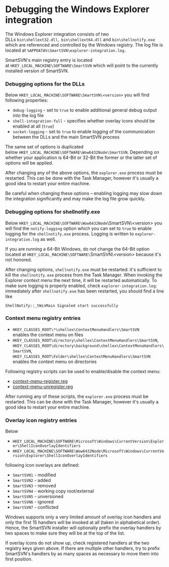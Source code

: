 # Debugging the Windows Explorer integration

The Windows Explorer integration consists of two
DLLs `bin\shellext32.dll,` `bin\shellext64.dll`
and `bin\shellnotify.exe` which are referenced and controlled by the
Windows registry. The log file is located at
`%APPDATA%\SmartSVN\explorer-integration.log.`

SmartSVN's main registry entry is located
at `HKEY_LOCAL_MACHINE\SOFTWARE\SmartSVN` which will point to the
currently installed version of SmartSVN.

### Debugging options for the DLLs

Below `HKEY_LOCAL_MACHINE\SOFTWARE\SmartSVN\<version>` you will find
following properties:

-   `debug-logging` - set to `true` to enable additional general debug
    output into the log file
-   `shell-integration-full` - specifies whether overlay icons should be
    enabled at all (`true`)
-   `socket-logging` - set to `true` to enable logging of the
    communication between the DLLs and the main SmartSVN process

The same set of options is duplicated
below `HKEY_LOCAL_MACHINE\SOFTWARE\Wow6432Node\SmartSVN`. Depending on
whether your application is 64-Bit or 32-Bit the former or the latter
set of options will be applied.

After changing any of the above options, the `explorer.exe` process must
be restarted. This can be done with the Task Manager, however it's
usually a good idea to restart your entire machine.  
  



Be careful when changing these options – enabling logging may slow down
the integration significantly and may make the log file grow quickly.



### Debugging options for shellnotify.exe

Below `HKEY_LOCAL_MACHINE\SOFTWARE\Wow6432Node`\\SmartSVN\\\<version>
you will find the `notify-logging` option which you can set to `true` to
enable logging for the `shellnotify.exe` process. Logging is written
to `explorer-integration.log` as well.



If you are running a 64-Bit Windows, do not change the 64-Bit option
located at `HKEY_LOCAL_MACHINE\SOFTWARE\`SmartSVN\\\<version> because
it's not honored.



After changing options, `shellnotify.exe` must be restarted: it's
sufficient to kill the `shellnotify.exe` process from the Task Manager.
When invoking the Explorer context menu the next time, it will be
restarted automatically. To make sure logging is properly enabled, check
`explorer-integration.log`: immediately after `shellnotify.exe` has been
restarted, you should find a line like



``` text
ShellNotify::_tWinMain Signaled start successfully
```



### Context menu registry entries

-   `HKEY_CLASSES_ROOT\*\shellex\ContextMenuHandlers\SmartSVN`  
    enables the context menu on files
-   `HKEY_CLASSES_ROOT\directory\shellex\ContextMenuHandlers\SmartSVN`,  
    `HKEY_CLASSES_ROOT\directory\background\shellex\ContextMenuHandlers\SmartSVN`,  
    `HKEY_CLASSES_ROOT\Folder\shellex\ContextMenuHandlers\SmartSVN`  
    enables the context menu on directories

Following registry scripts can be used to enable/disable the context
menu:

-   [context-menu-register.reg](attachments/2720008/2720018.reg.md)
-   [context-menu-unregister.reg](attachments/2720008/2720019.reg.md)

After running any of these scripts, the `explorer.exe` process must be
restarted. This can be done with the Task Manager, however it's usually
a good idea to restart your entire machine.

### Overlay icon registry entries

Below

-   `HKEY_LOCAL_MACHINE\SOFTWARE\Microsoft\Windows\CurrentVersion\Explorer\ShellIconOverlayIdentifiers`
-   `HKEY_LOCAL_MACHINE\SOFTWARE\Wow6432Node\Microsoft\Windows\CurrentVersion\Explorer\ShellIconOverlayIdentifiers`

following icon overlays are defined:

-   `SmartSVN1` - modified
-   `SmartSVN2` - added
-   `SmartSVN3` - removed
-   `SmartSVN4` - working copy root/external
-   `SmartSVN5` - unversioned
-   `SmartSVN6` - ignored
-   `SmartSVN7` - conflicted

Windows supports only a very limited amount of overlay icon handlers and
only the first 15 handlers will be invoked at all (taken in alphabetical
order). Hence, the SmartSVN installer will optionally prefix the overlay
handlers by two spaces to make sure they will be at the top of the list.



If overlay icons do not show up, check registered handlers at the two
registry keys given above. If there are multiple other handlers, try to
prefix SmartSVN's handlers by as many spaces as necessary to move them
into first position.



  

  


